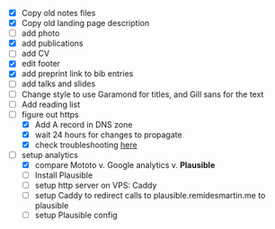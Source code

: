 - [x] Copy old notes files
- [x] Copy old landing page description
- [ ] add photo
- [x] add publications
- [ ] add CV
- [x] edit footer
- [x] add preprint link to bib entries
- [ ] add talks and slides
- [ ] Change style to use Garamond for titles, and Gill sans for the text
- [ ] Add reading list
- [ ] figure out https
	- [x] Add A record in DNS zone
	- [x] wait 24 hours for changes to propagate
	- [x] check troubleshooting [here](https://answers.netlify.com/t/support-guide-troubleshooting-ssl-certificate-errors/39865)
- [ ] setup analytics
	- [x] compare Mototo v. Google analytics v. **Plausible**
	- [ ] Install Plausible
	- [ ] setup http server on VPS: Caddy
	- [ ] setup Caddy to redirect calls to plausible.remidesmartin.me to plausible
	- [ ] setup Plausible config
